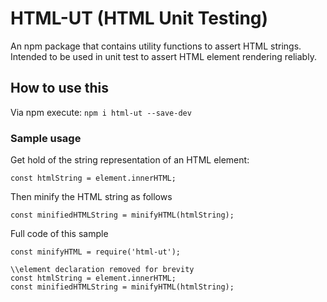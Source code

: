 # HTML-UT (HTML Unit Testing)

An npm package that contains utility functions to assert HTML strings. Intended to be used in unit test to assert HTML element rendering reliably.

## How to use this

Via npm execute: `npm i html-ut --save-dev`

### Sample usage

Get hold of the string representation of an HTML element:

`const htmlString = element.innerHTML;`

Then minify the HTML string as follows

`const minifiedHTMLString = minifyHTML(htmlString);`

Full code of this sample

```
const minifyHTML = require('html-ut');

\\element declaration removed for brevity
const htmlString = element.innerHTML;
const minifiedHTMLString = minifyHTML(htmlString);
```